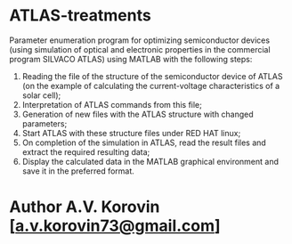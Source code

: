 # ATLAS-treatments
Parameter enumeration program for optimizing semiconductor devices (using simulation of optical and electronic properties in the commercial program SILVACO ATLAS) using MATLAB with the following steps:
1. Reading the file of the structure of the semiconductor device of ATLAS (on the example of calculating the current-voltage characteristics of a solar cell);
2. Interpretation of ATLAS commands from this file;
3. Generation of new files with the ATLAS structure with changed parameters;
4. Start ATLAS with these structure files under RED HAT linux;
5. On completion of the simulation in ATLAS, read the result files and extract the required resulting data;
6. Display the calculated data in the MATLAB graphical environment and save it in the preferred format.

# Author A.V. Korovin [a.v.korovin73@gmail.com]
